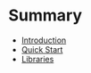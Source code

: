 # Summary

* [Introduction](README.md)
* [Quick Start](docs/quick-start.md)
* [Libraries](docs/libraries.md)
